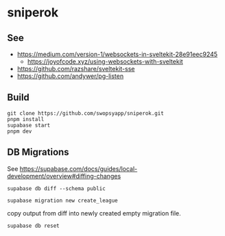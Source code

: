 # sniperok

## See
- https://medium.com/version-1/websockets-in-sveltekit-28e91eec9245
  - https://joyofcode.xyz/using-websockets-with-sveltekit
- https://github.com/razshare/sveltekit-sse
- https://github.com/andywer/pg-listen

## Build

```
git clone https://github.com/swopsyapp/sniperok.git
pnpm install
supabase start
pnpm dev
```

## DB Migrations

See https://supabase.com/docs/guides/local-development/overview#diffing-changes  

`supabase db diff --schema public`

`supabase migration new create_league`

copy output from diff into newly created empty migration file.

`supabase db reset`
